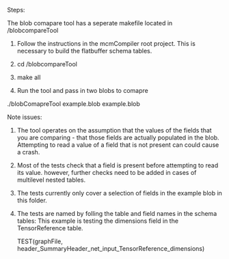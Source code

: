 Steps:

The blob comapare tool has a seperate makefile located in /blobcompareTool

1. Follow the instructions in the mcmCompiler root project. This is necessary to build the flatbuffer schema tables.

2. cd /blobcompareTool

3. make all

4. Run the tool and pass in two blobs to comapre 

  ./blobComapreTool example.blob example.blob

Note issues: 

1. The tool operates on the assumption that the values of the fields that you are comparing - that those fields are actually populated in the blob. Attempting to read a value of a field that is not present can could cause a crash. 

2. Most of the tests check that a field is present before attempting to read its value. however, further checks need to be added in cases of multilevel nested tables.

3. The tests currently only cover a selection of fields in the example blob in this folder.

4. The tests are named by folling the table and field names in the schema tables:
   This example is testing the dimensions field in the TensorReference table.
   
   TEST(graphFile, header_SummaryHeader_net_input_TensorReference_dimensions) 


  
